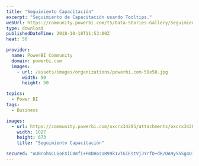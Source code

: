 ```yaml
---
title: "Seguimiento Capacitación"
excerpt: "Seguimiento de Capacitación usando Tooltips."
webUrl: https://community.powerbi.com/t5/Data-Stories-Gallery/Seguimiento-Capacitaci%C3%B3n/m-p/546169
type: download
publishedDateTime: 2018-10-18T11:53:00Z
heat: 50

provider:
  name: PowerBI Community
  domain: powerbi.com
  images:
    - url: /assets/images/organizations/powerbi.com-50x50.jpg
      width: 50
      height: 50

topics:
  - Power BI
tags:
  - Business

images:
  - url: https://community.powerbi.com/oxcrx34285/attachments/oxcrx34285/DataStoriesGallery/2310/1/Capacitacion03.png
    width: 1027
    height: 673
    title: "Seguimiento Capacitación"

secured: "oUBrohSCLGoFXiC0mfI+PmDHosUR99k1vTGiEstVjJYrfD+dR/OA9yS5Sg4O79fe97bfYCRX8PeFADsqir1E5o55XWrwPdPJxKUKBTdJOT8TCr5vfwUBRk+kk2PyCJS+i8awyhOxr50fTEEVzlzQrA0FkmVocXliKpFdyAgGe+dGJqkS2u/luhD6/NxeQs5xFSuR3MhlOxXAOMcplI8Tp1+7bA2C23Eq98ZHUgrX+688kIsQZtzFBhT8/qWLWpaasaR40YzAjcGXJgFe9K+0EQiqwuc17UPWBWGxJuCmmyNhlT+3v5dk8nx7qJdoZaf3YU8b0ykeI4Q8vK9tCnRav2jJX4vS7384zLjK2SWi9ymIOwYnZJOyUEUuSE+uuWeH;neX4SHUTs8WEYdaSXDx4Jg=="
---
```


